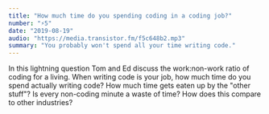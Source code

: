 ```yaml
---
title: "How much time do you spending coding in a coding job?"
number: "⚡️5"
date: "2019-08-19"
audio: "https://media.transistor.fm/f5c648b2.mp3"
summary: "You probably won't spend all your time writing code."
---
```


In this lightning question Tom and Ed discuss the work:non-work ratio of coding for a living. When writing code is your job, how much time do you spend actually writing code? How much time gets eaten up by the "other stuff"? Is every non-coding minute a waste of time? How does this compare to other industries?